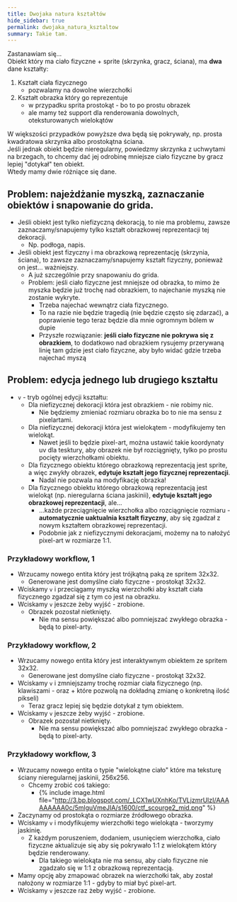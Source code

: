```yaml
---
title: Dwojaka natura kształtów
hide_sidebar: true
permalink: dwojaka_natura_ksztaltow
summary: Takie tam.
---
```


Zastanawiam się...  
Obiekt który ma ciało fizyczne + sprite (skrzynka, gracz, ściana), ma **dwa** dane kształty:

1. Kształt ciała fizycznego
	- pozwalamy na dowolne wierzchołki
2. Kształt obrazka który go reprezentuje
	- w przypadku sprita prostokąt - bo to po prostu obrazek
	- ale mamy też support dla renderowania dowolnych, oteksturowanych wielokątów

W większości przypadków powyższe dwa będą się pokrywały, np. prosta kwadratowa skrzynka albo prostokątna ściana.  
Jeśli jednak obiekt będzie nieregularny, powiedzmy skrzynka z uchwytami na brzegach, to chcemy dać jej odrobinę mniejsze ciało fizyczne by gracz lepiej "dotykał" ten obiekt.  
Wtedy mamy dwie różniące się dane.

## Problem: najeżdżanie myszką, zaznaczanie obiektów i snapowanie do grida.

- Jeśli obiekt jest tylko niefizyczną dekoracją, to nie ma problemu, zawsze zaznaczamy/snapujemy tylko kształt obrazkowej reprezentacji tej dekoracji.
	- Np. podłoga, napis.
- Jeśli obiekt jest fizyczny i ma obrazkową reprezentację (skrzynia, ściana), to zawsze zaznaczamy/snapujemy kształt fizyczny, ponieważ on jest... ważniejszy.
	- A już szczególnie przy snapowaniu do grida.
	- Problem: jeśli ciało fizyczne jest mniejsze od obrazka, to mimo że myszka będzie już trochę nad obrazkiem, to najechanie myszką nie zostanie wykryte.
		- Trzeba najechać wewnątrz ciała fizycznego.
		- To na razie nie będzie tragedią (nie będzie często się zdarzać), a poprawienie tego teraz będzie dla mnie ogromnym bólem w dupie
		- Przyszłe rozwiązanie: **jeśli ciało fizyczne nie pokrywa się z obrazkiem**, to dodatkowo nad obrazkiem rysujemy przerywaną linię tam gdzie jest ciało fizyczne, aby było widać gdzie trzeba najechać myszą

## Problem: edycja jednego lub drugiego kształtu

- ``v`` - tryb ogólnej edycji kształtu:
	- Dla niefizycznej dekoracji która jest obrazkiem - nie robimy nic.
		- Nie będziemy zmieniać rozmiaru obrazka bo to nie ma sensu z pixelartami.
	- Dla niefizycznej dekoracji która jest wielokątem - modyfikujemy ten wielokąt.
		- Nawet jeśli to będzie pixel-art, można ustawić takie koordynaty uv dla tesktury, aby obrazek nie był rozciągnięty, tylko po prostu pocięty wierzchołkami obiektu.
	- Dla fizycznego obiektu którego obrazkową reprezentacją jest sprite, a więc zwykły obrazek, **edytuje kształt jego fizycznej reprezentacji**.
		- Nadal nie pozwala na modyfikację obrazka!
	- Dla fizycznego obiektu którego obrazkową reprezentacją jest wielokąt (np. nieregularna ściana jaskinii), **edytuje kształt jego obrazkowej reprezentacji**, ale...
		- ...każde przeciągnięcie wierzchołka albo rozciągnięcie rozmiaru - **automatycznie uaktualnia kształt fizyczny**, aby się zgadzał z nowym kształtem obrazkowej reprezentacji.
		- Podobnie jak z niefizycznymi dekoracjami, możemy na to nałożyć pixel-art w rozmiarze 1:1.

### Przykładowy workflow, 1

- Wrzucamy nowego entita który jest trójkątną paką ze spritem 32x32.
	- Generowane jest domyślne ciało fizyczne - prostokąt 32x32.
- Wciskamy ``v`` i przeciągamy myszką wierzchołki aby kształt ciała fizycznego zgadzał się z tym co jest na obrazku.
- Wciskamy ``v`` jeszcze żeby wyjść - zrobione.
	- Obrazek pozostał nietknięty.
		- Nie ma sensu powiększać albo pomniejszać zwykłego obrazka - będą to pixel-arty.

### Przykładowy workflow, 2

- Wrzucamy nowego entita który jest interaktywnym obiektem ze spritem 32x32.
	- Generowane jest domyślne ciało fizyczne - prostokąt 32x32.
- Wciskamy ``v`` i zmniejszamy trochę rozmiar ciała fizycznego (np. klawiszami - oraz + które pozwolą na dokładną zmianę o konkretną ilość pikseli)
	- Teraz gracz lepiej się będzie dotykał z tym obiektem.
- Wciskamy ``v`` jeszcze żeby wyjść - zrobione.
	- Obrazek pozostał nietknięty.
		- Nie ma sensu powiększać albo pomniejszać zwykłego obrazka - będą to pixel-arty.

### Przykładowy workflow, 3

- Wrzucamy nowego entita o typie "wielokątne ciało" które ma teksturę ściany nieregularnej jaskinii, 256x256.
	- Chcemy zrobić coś takiego:
		- {% include image.html file="http://3.bp.blogspot.com/_LCX1wUXnhKo/TVLjzmrUlzI/AAAAAAAAA0c/5mlguVmeJIA/s1600/ctf_scourge2_mid.png" %}
- Zaczynamy od prostokąta o rozmiarze źródłowego obrazka.
- Wciskamy ``v`` i modyfikujemy wierzchołki tego wielokąta - tworzymy jaskinię.
	- Z każdym poruszeniem, dodaniem, usunięciem wierzchołka, ciało fizyczne aktualizuje się aby się pokrywało 1:1 z wielokątem który będzie renderowany.
		- Dla takiego wielokąta nie ma sensu, aby ciało fizyczne nie zgadzało się w 1:1 z obrazkową reprezentacją.
- Mamy opcję aby zmapować obrazek na wierzchołki tak, aby został nałożony w rozmiarze 1:1 - gdyby to miał być pixel-art.
- Wciskamy ``v`` jeszcze raz żeby wyjść - zrobione.
